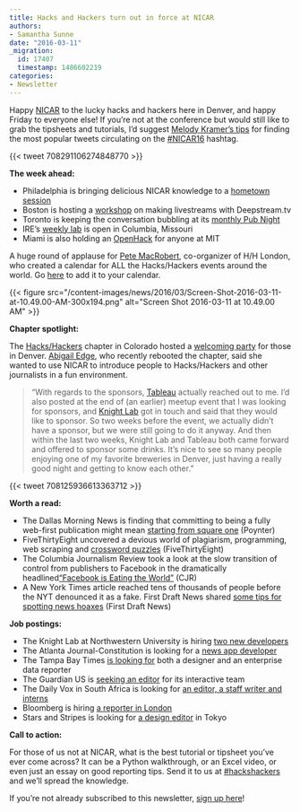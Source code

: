 ```yaml
---
title: Hacks and Hackers turn out in force at NICAR
authors:
- Samantha Sunne
date: "2016-03-11"
_migration:
  id: 17407
  timestamp: 1486602219
categories:
- Newsletter
---
```


Happy [NICAR][1] to the lucky hacks and hackers here in Denver, and happy Friday to everyone else! If you’re not at the conference but would still like to grab the tipsheets and tutorials, I’d suggest [Melody Kramer’s tips][2] for finding the most popular tweets circulating on the [#NICAR16][3] hashtag.

{{< tweet 708291106274848770 >}}

**The week ahead:**

  * Philadelphia is bringing delicious NICAR knowledge to a [hometown session][4]
  * Boston is hosting a [workshop][5] on making livestreams with Deepstream.tv
  * Toronto is keeping the conversation bubbling at its [monthly Pub Night][6]
  * IRE’s [weekly lab][7] is open in Columbia, Missouri
  * Miami is also holding an [OpenHack][8] for anyone at MIT

A huge round of applause for [Pete MacRobert][9], co-organizer of H/H London, who created a calendar for ALL the Hacks/Hackers events around the world. Go [here][10] to add it to your calendar.

{{< figure src="/content-images/news/2016/03/Screen-Shot-2016-03-11-at-10.49.00-AM-300x194.png" alt="Screen Shot 2016-03-11 at 10.49.00 AM" >}}

**Chapter spotlight:**

The [Hacks/Hackers][11] chapter in Colorado hosted a [welcoming party][12] for those in Denver. [Abigail Edge][13], who recently rebooted the chapter, said she wanted to use NICAR to introduce people to Hacks/Hackers and other journalists in a fun environment.

> “With regards to the sponsors, [Tableau][14] actually reached out to me. I’d also posted at the end of (an earlier) meetup event that I was looking for sponsors, and [Knight Lab][15] got in touch and said that they would like to sponsor. So two weeks before the event, we actually didn’t have a sponsor, but we were still going to do it anyway. And then within the last two weeks, Knight Lab and Tableau both came forward and offered to sponsor some drinks. It’s nice to see so many people enjoying one of my favorite breweries in Denver, just having a really good night and getting to know each other.” 

{{< tweet 708125936613363712 >}}

**Worth a read:**

  * The Dallas Morning News is finding that committing to being a fully web-first publication might mean [starting from square one][16] (Poynter)
  * FiveThirtyEight uncovered a devious world of plagiarism, programming, web scraping and [crossword puzzles][17] (FiveThirtyEight)
  * The Columbia Journalism Review took a look at the slow transition of control from publishers to Facebook in the dramatically headlined[“Facebook is Eating the World”][18] (CJR)
  * A New York Times article reached tens of thousands of people before the NYT denounced it as a fake. First Draft News shared [some tips for spotting news hoaxes][19] (First Draft News)

**Job postings:**

  * The Knight Lab at Northwestern University is hiring [two new developers][20]
  * The Atlanta Journal-Constitution is looking for a [news app developer][21]
  * The Tampa Bay Times [is looking for][22] both a designer and an enterprise data reporter
  * The Guardian US is [seeking an editor][23] for its interactive team
  * The Daily Vox in South Africa is looking for [an editor, a staff writer and interns][24]
  * Bloomberg is hiring [a reporter in London][25]
  * Stars and Stripes is looking for [a design editor][26] in Tokyo

**Call to action:**

For those of us not at NICAR, what is the best tutorial or tipsheet you’ve ever come across? It can be a Python walkthrough, or an Excel video, or even just an essay on good reporting tips. Send it to us at [#hackshackers][27] and we’ll spread the knowledge.

If you&#8217;re not already subscribed to this newsletter, [sign up here][28]!

 [1]: http://ire.org/conferences/nicar2016
 [2]: http://www.poynter.org/2015/12-ideas-for-extending-your-reporting-and-your-reach/334865/
 [3]: https://twitter.com/search?q=%23nicar16
 [4]: http://www.meetup.com/Hacks-Hackers-Philadelphia/events/229264687/
 [5]: http://www.meetup.com/hackshackersboston/events/229130403/
 [6]: http://www.meetup.com/Hacks-Hackers-Toronto/events/227450778/
 [7]: http://www.meetup.com/hackshackersIRE/events/229138968/
 [8]: http://www.meetup.com/Hacks-Hackers-Miami/events/229449823/
 [9]: https://twitter.com/PeteM
 [10]: http://matchmaker.hhldn.co.uk/calendars
 [11]: http://www.meetup.com/hackshackersco/
 [12]: http://www.meetup.com/hackshackersco/events/227294757/
 [13]: https://twitter.com/abigailedge
 [14]: http://www.tableau.com/
 [15]: http://knightlab.northwestern.edu/
 [16]: http://www.poynter.org/2016/at-the-dallas-morning-news-becoming-truly-digital-means-starting-over/400041/
 [17]: http://fivethirtyeight.com/features/a-plagiarism-scandal-is-unfolding-in-the-crossword-world/
 [18]: http://www.cjr.org/analysis/facebook_and_media.php
 [19]: http://firstdraftnews.com/lessons-from-the-new-york-times-super-tuesday-hoax-five-ways-to-spot-fake-news-bernie-sanders-elizabeth-warren/
 [20]: https://knightlab.northwestern.edu/jobs
 [21]: https://github.com/NewsappAJC/jobs/blob/master/news_app_developer.md
 [22]: https://medium.com/@tbt_iteam/we-re-hiring-a-data-reporter-and-a-designer-30ffdef3b7ed#.l17kz9y1t
 [23]: https://gnm.learn.taleo.net/files/pdf/Interactive_Editor___2016.pdf
 [24]: http://www.journalism.co.za/blog/daily-vox-hiring-assistant-news-editor-staff-writer-interns/
 [25]: http://journajobs.eu/jobs/reporter-38/
 [26]: https://www.journalismjobs.com/job-listings/1628551
 [27]: https://twitter.com/hackshackers
 [28]: http://bit.ly/HHnewsletter